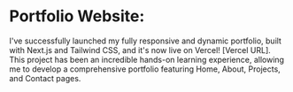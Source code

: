 # Portfolio Website:

I've successfully launched my fully responsive and dynamic portfolio, built with Next.js and Tailwind CSS, and it's now live on Vercel! [Vercel URL].
This project has been an incredible hands-on learning experience, allowing me to develop a comprehensive portfolio featuring Home, About, Projects, and Contact pages.


 
